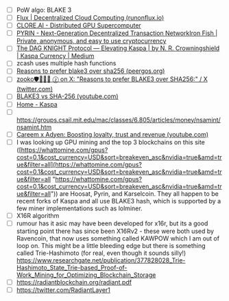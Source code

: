 - [ ] PoW algo: BLAKE 3
- [ ] [Flux | Decentralized Cloud Computing (runonflux.io)](https://runonflux.io/)
- [ ] [CLORE.AI - Distributed GPU Supercomputer](https://clore.ai/)
- [ ] [PYRIN - Next-Generation Decentralized Transaction Network](https://pyrin.network/)[Iron Fish | Private, anonymous, and easy to use cryptocurrency](https://ironfish.network/)
- [ ] [The DAG KNIGHT Protocol — Elevating Kaspa | by N. R. Crowningshield | Kaspa Currency | Medium](https://medium.com/kaspa-currency/the-dag-knight-protocol-elevating-kaspa-13bf8b9cfeec)
- [ ] zcash uses multiple hash functions
- [ ] [Reasons to prefer blake3 over sha256 (peergos.org)](https://peergos.org/posts/blake3)
- [ ] [zooko🛡🦓🦓🦓 ⓩ on X: "Reasons to prefer BLAKE3 over SHA256:" / X (twitter.com)](https://twitter.com/zooko/status/1652743779932045313?t=0EyK_5TMmZxO_IJh_xyfmg&s=19)
- [ ] [BLAKE3 vs SHA-256 (youtube.com)](https://www.youtube.com/watch?v=41rPql9o41E)
- [ ] [Home - Kaspa](https://kaspa.org/)
- [ ] https://groups.csail.mit.edu/mac/classes/6.805/articles/money/nsamint/nsamint.htm
- [ ] [Careem x Adyen: Boosting loyalty, trust and revenue (youtube.com)](https://www.youtube.com/watch?v=WfoqHvaU2kA)
- [ ] I was looking up GPU mining and the top 3 blockchains on this site ([https://whattomine.com/gpus?cost=0.1&cost_currency=USD&sort=breakeven_asc&nvidia=true&amd=true&filter=all](https://whattomine.com/gpus?cost=0.1&cost_currency=USD&sort=breakeven_asc&nvidia=true&amd=true&filter=all "https://whattomine.com/gpus?cost=0.1&cost_currency=USD&sort=breakeven_asc&nvidia=true&amd=true&filter=all")) are Hoosat, Pyrin, and Karselcoin. They all happen to be recent forks of Kaspa and all use BLAKE3 hash, which is supported by a few miner implementations such as lolminer.
- [ ] X16R algorithm
- [ ] rumour has it asic may have been developed for x16r, but its a good starting point there has since been X16Rv2 - these were both used by Ravencoin, that now uses something called KAWPOW which I am out of loop on. This might be a little bleeding edge but there is something called Trie-Hashimoto (for real, even though it sounds silly!) https://www.researchgate.net/publication/377828028_Trie-Hashimoto_State_Trie-based_Proof-of-Work_Mining_for_Optimizing_Blockchain_Storage
- [ ] https://radiantblockchain.org/radiant.pdf
- [ ] https://twitter.com/RadiantLayer1